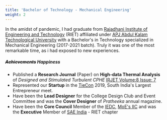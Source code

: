 ```yaml
---
title: 'Bachelor of Technology - Mechanical Engineering'
weight: 2
---
```


In the amidst of pandemic, I had graduate from [Rajadhani Institute of Engineering and Technology](https://riet.edu.in/) (RIET) affiliated under  [APJ Abdul Kalam Technological University](https://ktu.edu.in/) with a Bachelor's in Technology specialized in Mechanical Engineering (2017-2021 batch). Truly it was one of the most remarkable time, as i had exposed to new experiences.

##### ~~Achievements~~ Happiness
* Published a **Research Journal** (Paper) on **High-data Thermal Analysis** of *Designed and Stimulated Turbulent CPHE* [IRJET Volume:8 Issue: 7](https://www.irjet.net/archives/V8/i7/IRJET-V8I7245.pdf)
* Represented our **Startup** in the [TieCon](https://tieconkerala.org/) 2019, South India's Largest Entrepreneur meet.
* Have been the **Lead Designer** for the College Design Club and Event Committee and was the **Cover Designer** of *Pratheeka* annual magazine.
* Have been the **Core Council** Member of the [IEDC](https://riet-iedc.in/), [MoE's IIC](https://www.mic.gov.in/) and was the **Executive** Member of [SAE India](https://saeindia.org/) - RIET chapter  